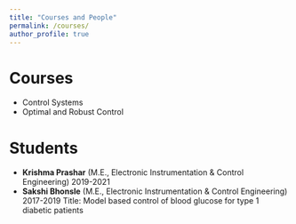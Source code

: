 ```yaml
---
title: "Courses and People"
permalink: /courses/
author_profile: true
---
```


Courses
=============================
* Control Systems
* Optimal and Robust Control

Students
=============================
* __Krishma Prashar__ (M.E., Electronic Instrumentation & Control Engineering) 2019-2021
* __Sakshi Bhonsle__ (M.E., Electronic Instrumentation & Control Engineering) 2017-2019 
Title: Model based control of blood glucose for type 1 diabetic patients 

